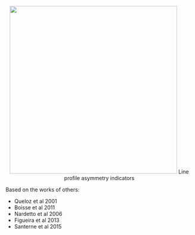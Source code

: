 <p align="center">
  <img width = "450" src="https://github.com/j-faria/iCCF/blob/master/logo.png?raw=true"/>
  Line profile asymmetry indicators
</p>



Based on the works of others:
  - Queloz et al 2001
  - Boisse et al 2011
  - Nardetto et al 2006
  - Figueira et al 2013
  - Santerne et al 2015
  
